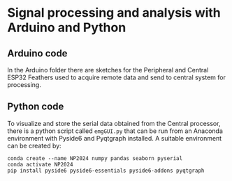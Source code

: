 # Signal processing and analysis with Arduino and Python

## Arduino code
In the Arduino folder there are sketches for the Peripheral and Central ESP32 Feathers used to acquire remote data and send to central system for processing.

## Python code

To visualize and store the serial data obtained from the Central processor, there is a python script called `emgGUI.py` that can be run from an Anaconda environment with Pyside6 and Pyqtgraph installed.  A suitable environment can be created by:

```
conda create --name NP2024 numpy pandas seaborn pyserial
conda activate NP2024
pip install pyside6 pyside6-essentials pyside6-addons pyqtgraph
```

